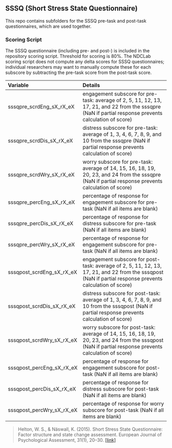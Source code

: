 ## SSSQ (Short Stress State Questionnaire)

This repo contains subfolders for the SSSQ pre-task and post-task questionnaires, which are used together.


### Scoring Script
The SSSQ questionnaire (including pre- and post-) is included in the repository scoring script. Threshold for scoring is 80%. The NDCLab scoring script does not compute any delta scores for SSSQ questionnaires; individual researchers may want to manually compute these for each subscore by subtracting the pre-task score from the post-task score.

| Variable | Details |
| :--  | :--  |
| sssqpre_scrdEng_sX_rX_eX | engagement subscore for pre-task: average of 2, 5, 11, 12, 13, 17, 21, and 22 from the sssqpre (NaN if partial response prevents calculation of score) |
| sssqpre_scrdDis_sX_rX_eX | distress subscore for pre-task: average of 1, 3, 4, 6, 7, 8, 9, and 10 from the sssqpre (NaN if partial response prevents calculation of score) |
| sssqpre_scrdWry_sX_rX_eX | worry subscore for pre-task: average of 14, 15, 16, 18, 19, 20, 23, and 24 from the sssqpre (NaN if partial response prevents calculation of score) |
| sssqpre_percEng_sX_rX_eX | percentage of response for engagement subscore for pre-task (NaN if all items are blank) |
| sssqpre_percDis_sX_rX_eX | percentage of response for distress subscore for pre-task (NaN if all items are blank) |
| sssqpre_percWry_sX_rX_eX | percentage of response for engagement subscore for pre-task (NaN if all items are blank) |
| sssqpost_scrdEng_sX_rX_eX | engagement subscore for post-task: average of 2, 5, 11, 12, 13, 17, 21, and 22 from the sssqpost (NaN if partial response prevents calculation of score) |
| sssqpost_scrdDis_sX_rX_eX | distress subscore for post-task: average of 1, 3, 4, 6, 7, 8, 9, and 10 from the sssqpost (NaN if partial response prevents calculation of score) |
| sssqpost_scrdWry_sX_rX_eX | worry subscore for post-task: average of 14, 15, 16, 18, 19, 20, 23, and 24 from the sssqpost (NaN if partial response prevents calculation of score) |
| sssqpost_percEng_sX_rX_eX | percentage of response for engagement subscore for post-task (NaN if all items are blank) |
| sssqpost_percDis_sX_rX_eX | percentage of response for distress subscore for post-task (NaN if all items are blank) |
| sssqpost_percWry_sX_rX_eX | percentage of response for worry subscore for post-task (NaN if all items are blank) |

> Helton, W. S., & Näswall, K. (2015). Short Stress State Questionnaire: Factor structure and state change assessment. European Journal of Psychological Assessment, 31(1), 20–30. [[link]](https://psycnet.apa.org/record/2014-09900-001)